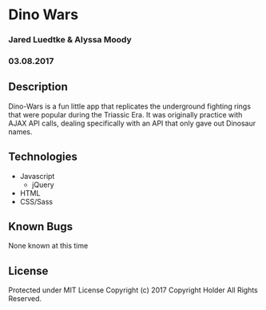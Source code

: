 # Dino Wars
### Jared Luedtke & Alyssa Moody
### 03.08.2017

## Description 
Dino-Wars is a fun little app that replicates the underground fighting rings that were popular during the Triassic Era. It was originally practice with AJAX API calls, dealing specifically with an API that only gave out Dinosaur names.


## Technologies
* Javascript
  * jQuery
* HTML
* CSS/Sass

## Known Bugs
  None known at this time

## License
  Protected under MIT License
  Copyright (c) 2017 Copyright Holder All Rights Reserved.
